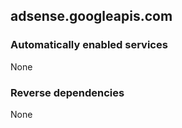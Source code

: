 ## adsense.googleapis.com

### Automatically enabled services

None

### Reverse dependencies

None
